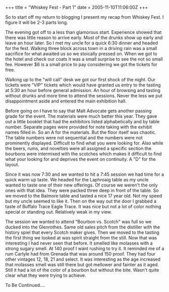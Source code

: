 +++
title = "Whiskey Fest - Part 1"
date = 2005-11-10T11:06:00Z
+++

So to start off my return to blogging I present my recap from Whiskey Fest. I figure it will be 2-3 parts long.


The evening got off to a less than glamorous start. Experience showed that there was little reason to arrive early. Most of the drunks show up early and leave an hour later. So I met my uncle for a quick 6:30 dinner and headed for the fest. Walking three block across town in a driving rain was a small sacrifice for what awaited us so we stoically pressed on. When we got to the hotel and check our coats it was a small surprise to see the not so small fee. However $6 is a small price to pay considering we got the tickets for free.


Walking up to the "will call" desk we got our first shock of the night. Our tickets were "VIP" tickets which would have granted us entry to the tasting at 5:30 an hour before general admission. An hour of browsing and tasting without drunks and more time to attend the sessions. Never the less we put disappointment aside and entered the main exhibition hall.


Before going on I have to say that Malt Advocate gets another passing grade for the event. The materials were much better this year. They gave out a little booklet that had the exhibitors listed alphabetically and by table number. Separate pages were provided for note taking with the exhibit names filled in. So an A for the materials. But the floor itself was chaotic. The table numbers were not sequential and the numbers were not prominently displayed. Difficult to find what you were looking for. Also while the beers, rums, and novelties were all assigned a specific section the bourbons were intermixed with the scotches which makes it difficult to find what your looking for and deprives the event on continuity. A "D" for the layout.


Since it was now 7:30 and we wanted to hit a 7:45 session we had time for a quick warm up taste. We headed for the Laphroaig table as my uncle wanted to taste one of their new offerings. Of course we weren't the only ones with that idea. They were packed three deep in front of the table. So we moved to the Balmore table and tasted a nice 17 year old. Not my speed but my uncle seemed to like it. Then on the way out the door I grabbed a taste of Buffalo Trace Eagle Trace. It was nice but not a lot of color nothing special or standing out. Relatively weak in my view.


The session we wanted to attend "Bourbon vs. Scotch" was full so we ducked into the Glenrothes. Same old sales pitch from the distiller with the history spiel that every Scotch maker gives. Then we moved to the tasting the first thing we looked at was spirit straight from the still. Now that was interesting I had never seen that before. It smelled like molasses with a strong sugary smell. At 140 proof I want rushing to try it. It reminded me of a rum Carlyle had from Grenada that was around 150 proof. They had four other vintages 12, 18, 21 and select. It was interesting as the age increased that molasses smell was still there but got mellower and fainter as it aged. Still it had a lot of the color of a bourbon but without the bite. Wasn't quite clear what they were trying to achieve.


To Be Continued....

